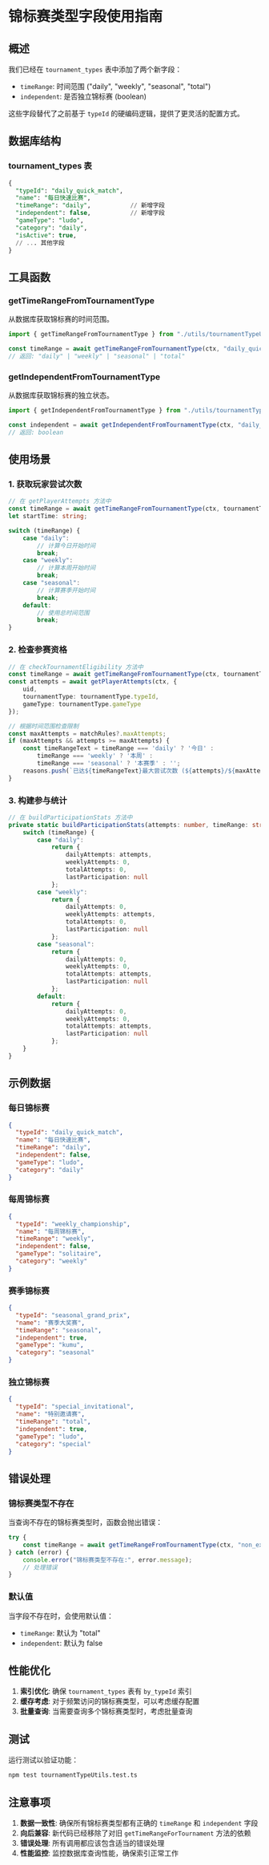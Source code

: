 # 锦标赛类型字段使用指南

## 概述

我们已经在 `tournament_types` 表中添加了两个新字段：
- `timeRange`: 时间范围 ("daily", "weekly", "seasonal", "total")
- `independent`: 是否独立锦标赛 (boolean)

这些字段替代了之前基于 `typeId` 的硬编码逻辑，提供了更灵活的配置方式。

## 数据库结构

### tournament_types 表

```sql
{
  "typeId": "daily_quick_match",
  "name": "每日快速比赛",
  "timeRange": "daily",           // 新增字段
  "independent": false,           // 新增字段
  "gameType": "ludo",
  "category": "daily",
  "isActive": true,
  // ... 其他字段
}
```

## 工具函数

### getTimeRangeFromTournamentType

从数据库获取锦标赛的时间范围。

```typescript
import { getTimeRangeFromTournamentType } from "./utils/tournamentTypeUtils";

const timeRange = await getTimeRangeFromTournamentType(ctx, "daily_quick_match");
// 返回: "daily" | "weekly" | "seasonal" | "total"
```

### getIndependentFromTournamentType

从数据库获取锦标赛的独立状态。

```typescript
import { getIndependentFromTournamentType } from "./utils/tournamentTypeUtils";

const independent = await getIndependentFromTournamentType(ctx, "daily_quick_match");
// 返回: boolean
```

## 使用场景

### 1. 获取玩家尝试次数

```typescript
// 在 getPlayerAttempts 方法中
const timeRange = await getTimeRangeFromTournamentType(ctx, tournamentType);
let startTime: string;

switch (timeRange) {
    case "daily":
        // 计算今日开始时间
        break;
    case "weekly":
        // 计算本周开始时间
        break;
    case "seasonal":
        // 计算赛季开始时间
        break;
    default:
        // 使用总时间范围
        break;
}
```

### 2. 检查参赛资格

```typescript
// 在 checkTournamentEligibility 方法中
const timeRange = await getTimeRangeFromTournamentType(ctx, tournamentType.typeId);
const attempts = await getPlayerAttempts(ctx, {
    uid,
    tournamentType: tournamentType.typeId,
    gameType: tournamentType.gameType
});

// 根据时间范围检查限制
const maxAttempts = matchRules?.maxAttempts;
if (maxAttempts && attempts >= maxAttempts) {
    const timeRangeText = timeRange === 'daily' ? '今日' :
        timeRange === 'weekly' ? '本周' :
        timeRange === 'seasonal' ? '本赛季' : '';
    reasons.push(`已达${timeRangeText}最大尝试次数 (${attempts}/${maxAttempts})`);
}
```

### 3. 构建参与统计

```typescript
// 在 buildParticipationStats 方法中
private static buildParticipationStats(attempts: number, timeRange: string) {
    switch (timeRange) {
        case "daily":
            return {
                dailyAttempts: attempts,
                weeklyAttempts: 0,
                totalAttempts: 0,
                lastParticipation: null
            };
        case "weekly":
            return {
                dailyAttempts: 0,
                weeklyAttempts: attempts,
                totalAttempts: 0,
                lastParticipation: null
            };
        case "seasonal":
            return {
                dailyAttempts: 0,
                weeklyAttempts: 0,
                totalAttempts: attempts,
                lastParticipation: null
            };
        default:
            return {
                dailyAttempts: 0,
                weeklyAttempts: 0,
                totalAttempts: attempts,
                lastParticipation: null
            };
    }
}
```

## 示例数据

### 每日锦标赛

```json
{
  "typeId": "daily_quick_match",
  "name": "每日快速比赛",
  "timeRange": "daily",
  "independent": false,
  "gameType": "ludo",
  "category": "daily"
}
```

### 每周锦标赛

```json
{
  "typeId": "weekly_championship",
  "name": "每周锦标赛",
  "timeRange": "weekly",
  "independent": false,
  "gameType": "solitaire",
  "category": "weekly"
}
```

### 赛季锦标赛

```json
{
  "typeId": "seasonal_grand_prix",
  "name": "赛季大奖赛",
  "timeRange": "seasonal",
  "independent": true,
  "gameType": "kumu",
  "category": "seasonal"
}
```

### 独立锦标赛

```json
{
  "typeId": "special_invitational",
  "name": "特别邀请赛",
  "timeRange": "total",
  "independent": true,
  "gameType": "ludo",
  "category": "special"
}
```

## 错误处理

### 锦标赛类型不存在

当查询不存在的锦标赛类型时，函数会抛出错误：

```typescript
try {
    const timeRange = await getTimeRangeFromTournamentType(ctx, "non_existent_type");
} catch (error) {
    console.error("锦标赛类型不存在:", error.message);
    // 处理错误
}
```

### 默认值

当字段不存在时，会使用默认值：
- `timeRange`: 默认为 "total"
- `independent`: 默认为 false

## 性能优化

1. **索引优化**: 确保 `tournament_types` 表有 `by_typeId` 索引
2. **缓存考虑**: 对于频繁访问的锦标赛类型，可以考虑缓存配置
3. **批量查询**: 当需要查询多个锦标赛类型时，考虑批量查询

## 测试

运行测试以验证功能：

```bash
npm test tournamentTypeUtils.test.ts
```

## 注意事项

1. **数据一致性**: 确保所有锦标赛类型都有正确的 `timeRange` 和 `independent` 字段
2. **向后兼容**: 新代码已经移除了对旧 `getTimeRangeForTournament` 方法的依赖
3. **错误处理**: 所有调用都应该包含适当的错误处理
4. **性能监控**: 监控数据库查询性能，确保索引正常工作 